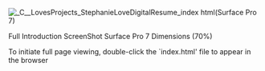 
![_C__LovesProjects_StephanieLoveDigitalResume_index html(Surface Pro 7)](https://github.com/StephanieLove1/StephanieLoveDigitalResume/assets/139500910/bc8928db-b0f6-4a8d-a8e1-b55727822e47)


Full Introduction ScreenShot Surface Pro 7 Dimensions (70%)


To initiate full page viewing, double-click the `index.html' file to appear in the browser
